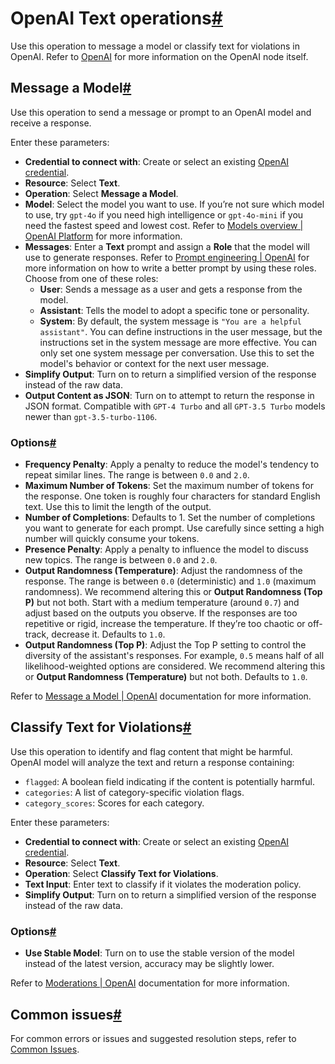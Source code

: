 [](https://github.com/n8n-io/n8n-docs/edit/main/docs/integrations/builtin/app-nodes/n8n-nodes-langchain.openai/text-operations.md "Edit this page")

# OpenAI Text operations[#](#openai-text-operations "Permanent link")

Use this operation to message a model or classify text for violations in OpenAI. Refer to [OpenAI](../) for more information on the OpenAI node itself.

## Message a Model[#](#message-a-model "Permanent link")

Use this operation to send a message or prompt to an OpenAI model and receive a response.

Enter these parameters:

*   **Credential to connect with**: Create or select an existing [OpenAI credential](../../../credentials/openai/).
*   **Resource**: Select **Text**.
*   **Operation**: Select **Message a Model**.
*   **Model**: Select the model you want to use. If you’re not sure which model to use, try `gpt-4o` if you need high intelligence or `gpt-4o-mini` if you need the fastest speed and lowest cost. Refer to [Models overview | OpenAI Platform](https://platform.openai.com/docs/models) for more information.
*   **Messages**: Enter a **Text** prompt and assign a **Role** that the model will use to generate responses. Refer to [Prompt engineering | OpenAI](https://platform.openai.com/docs/guides/prompt-engineering) for more information on how to write a better prompt by using these roles. Choose from one of these roles:
    *   **User**: Sends a message as a user and gets a response from the model.
    *   **Assistant**: Tells the model to adopt a specific tone or personality.
    *   **System**: By default, the system message is `"You are a helpful assistant"`. You can define instructions in the user message, but the instructions set in the system message are more effective. You can only set one system message per conversation. Use this to set the model's behavior or context for the next user message.
*   **Simplify Output**: Turn on to return a simplified version of the response instead of the raw data.
*   **Output Content as JSON**: Turn on to attempt to return the response in JSON format. Compatible with `GPT-4 Turbo` and all `GPT-3.5 Turbo` models newer than `gpt-3.5-turbo-1106`.

### Options[#](#options "Permanent link")

*   **Frequency Penalty**: Apply a penalty to reduce the model's tendency to repeat similar lines. The range is between `0.0` and `2.0`.
*   **Maximum Number of Tokens**: Set the maximum number of tokens for the response. One token is roughly four characters for standard English text. Use this to limit the length of the output.
*   **Number of Completions**: Defaults to 1. Set the number of completions you want to generate for each prompt. Use carefully since setting a high number will quickly consume your tokens.
*   **Presence Penalty**: Apply a penalty to influence the model to discuss new topics. The range is between `0.0` and `2.0`.
*   **Output Randomness (Temperature)**: Adjust the randomness of the response. The range is between `0.0` (deterministic) and `1.0` (maximum randomness). We recommend altering this or **Output Randomness (Top P)** but not both. Start with a medium temperature (around `0.7`) and adjust based on the outputs you observe. If the responses are too repetitive or rigid, increase the temperature. If they’re too chaotic or off-track, decrease it. Defaults to `1.0`.
*   **Output Randomness (Top P)**: Adjust the Top P setting to control the diversity of the assistant's responses. For example, `0.5` means half of all likelihood-weighted options are considered. We recommend altering this or **Output Randomness (Temperature)** but not both. Defaults to `1.0`.

Refer to [Message a Model | OpenAI](https://platform.openai.com/docs/api-reference/text-completion/create) documentation for more information.

## Classify Text for Violations[#](#classify-text-for-violations "Permanent link")

Use this operation to identify and flag content that might be harmful. OpenAI model will analyze the text and return a response containing:

*   `flagged`: A boolean field indicating if the content is potentially harmful.
*   `categories`: A list of category-specific violation flags.
*   `category_scores`: Scores for each category.

Enter these parameters:

*   **Credential to connect with**: Create or select an existing [OpenAI credential](../../../credentials/openai/).
*   **Resource**: Select **Text**.
*   **Operation**: Select **Classify Text for Violations**.
*   **Text Input**: Enter text to classify if it violates the moderation policy.
*   **Simplify Output**: Turn on to return a simplified version of the response instead of the raw data.

### Options[#](#options_1 "Permanent link")

*   **Use Stable Model**: Turn on to use the stable version of the model instead of the latest version, accuracy may be slightly lower.

Refer to [Moderations | OpenAI](https://platform.openai.com/docs/api-reference/moderations) documentation for more information.

## Common issues[#](#common-issues "Permanent link")

For common errors or issues and suggested resolution steps, refer to [Common Issues](../common-issues/).